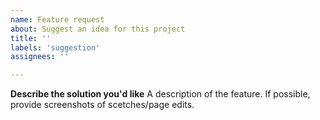 ```yaml
---
name: Feature request
about: Suggest an idea for this project
title: ''
labels: 'suggestion'
assignees: ''

---
```


**Describe the solution you'd like**
A description of the feature. If possible, provide screenshots of scetches/page edits.

